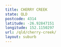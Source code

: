 ```yaml
---
title: CHERRY CREEK
state: QLD
postcode: 4314
latitude: -26.92847151
longitude: 152.1150297
url: /qld/cherry-creek/
layout: suburb
---
```

